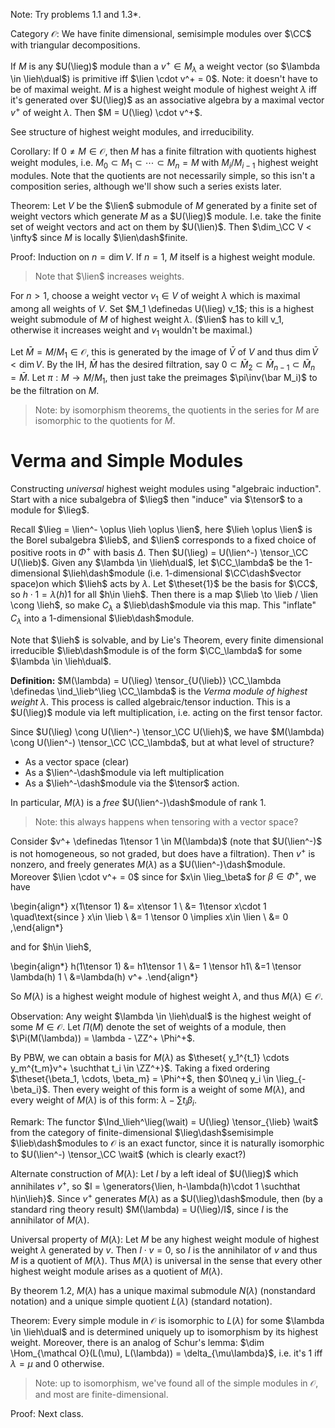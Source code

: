 Note:
Try problems 1.1 and 1.3*.

Category $\mathcal O$:
We have finite dimensional, semisimple modules over $\CC$ with triangular decompositions.

If $M$ is any $U(\lieg)$ module than a $v^+ \in M_\lambda$ a weight vector (so $\lambda \in \lieh\dual$) is primitive iff $\lien \cdot v^+ = 0$.
Note: it doesn't have to be of maximal weight.
$M$ is a highest weight module of highest weight $\lambda$ iff it's generated over $U(\lieg)$ as an associative algebra by a maximal vector $v^+$ of weight $\lambda$.
Then $M = U(\lieg) \cdot v^+$.

See structure of highest weight modules, and irreducibility.

Corollary:
If $0 \neq M\in\mathcal O$, then $M$ has a finite filtration with quotients highest weight modules, i.e. $M_0 \subset M_1 \subset \cdots \subset M_n = M$ with $M_i/M_{i-1}$ highest weight modules.
Note that the quotients are not necessarily simple, so this isn't a composition series, although we'll show such a series exists later.

Theorem:
Let $V$ be the $\lien$ submodule of $M$ generated by a finite set of weight vectors which generate $M$ as a $U(\lieg)$ module.
I.e. take the finite set of weight vectors and act on them by $U(\lien)$.
Then $\dim_\CC V < \infty$ since $M$ is locally $\lien\dash$finite.

Proof:
Induction on $n = \dim V$.
If $n=1$, $M$ itself is a highest weight module.

> Note that $\lien$ increases weights.

For $n > 1$, choose a weight vector $v_1 \in V$ of weight $\lambda$ which is maximal among all weights of $V$.
Set $M_1 \definedas U(\lieg) v_1$; this is a highest weight submodule of $M$ of highest weight $\lambda$.
($\lien$ has to kill v_1, otherwise it increases weight and $v_1$ wouldn't be maximal.)

Let $\bar M = M/M_1 \in \mathcal O$, this is generated by the image of $\bar V$ of $V$ and thus $\dim \bar V < \dim V$.
By the IH, $\bar M$ has the desired filtration, say $0 \subset \bar M_2 \subset \bar M_{n-1} \subset \bar M_n = \bar M$. 
Let $\pi: M \to M/M_1$, then just take the preimages $\pi\inv(\bar M_i)$ to be the filtration on $M$.

> Note: by isomorphism theorems, the quotients in the series for $M$ are isomorphic to the quotients for $\bar M$.

# Verma and Simple Modules

Constructing *universal* highest weight modules using "algebraic induction".
Start with a nice subalgebra of $\lieg$ then "induce" via $\tensor$ to a module for $\lieg$.

Recall $\lieg = \lien^- \oplus \lieh \oplus \lien$, here $\lieh \oplus \lien$ is the Borel subalgebra $\lieb$, and $\lien$ corresponds to a fixed choice of positive roots in $\Phi^+$ with basis $\Delta$.
Then $U(\lieg) = U(\lien^-) \tensor_\CC U(\lieb)$.
Given any $\lambda \in \lieh\dual$, let $\CC_\lambda$ be the 1-dimensional $\lieh\dash$module (i.e. 1-dimensional $\CC\dash$vector space)on which $\lieh$ acts by $\lambda$.
Let $\theset{1}$ be the basis for $\CC$, so $h \cdot 1 = \lambda(h)1$ for all $h\in \lieh$.
Then there is a map $\lieb \to \lieb / \lien \cong \lieh$, so make $C_\lambda$ a $\lieb\dash$module via this map.
This "inflate" $C_\lambda$ into a 1-dimensional $\lieb\dash$module.

Note that $\lieh$ is solvable, and by Lie's Theorem, every finite dimensional irreducible $\lieb\dash$module is of the form $\CC_\lambda$ for some $\lambda \in \lieh\dual$.

**Definition:**
$M(\lambda) = U(\lieg) \tensor_{U(\lieb)} \CC_\lambda \definedas \ind_\lieb^\lieg \CC_\lambda$ is the *Verma module of highest weight $\lambda$*.
This process is called algebraic/tensor induction.
This is a $U(\lieg)$ module via left multiplication, i.e. acting on the first tensor factor.

Since $U(\lieg) \cong U(\lien^-) \tensor_\CC U(\lieh)$, we have $M(\lambda) \cong U(\lien^-) \tensor_\CC \CC_\lambda$, but at what level of structure?

- As a vector space (clear)
- As a $\lien^-\dash$module via left multiplication
- As a $\lieh^-\dash$module via the $\tensor$ action.

In particular, $M(\lambda)$ is a *free* $U(\lien^-)\dash$module of rank 1.

> Note: this always happens when tensoring with a vector space?

Consider $v^+ \definedas 1\tensor 1 \in M(\lambda)$ (note that $U(\lien^-)$ is not homogeneous, so not graded, but does have a filtration).
Then $v^+$ is nonzero, and freely generates $M(\lambda)$ as a $U(\lien^-)\dash$module.
Moreover $\lien \cdot v^+ = 0$ since for $x\in \lieg_\beta$ for $\beta \in \Phi^+$, we have

\begin{align*}
x(1\tensor 1) &= x\tensor 1  \\
&= 1\tensor x\cdot 1 \quad\text{since } x\in \lieb \\
&= 1 \tensor 0 \implies x\in \lien \\
&= 0
,\end{align*}

and for $h\in \lieh$,

\begin{align*}
h(1\tensor 1) 
&= h1\tensor 1 \\
&= 1 \tensor h1\\
&=1 \tensor \lambda(h) 1 \\
&=\lambda(h) v^+
.\end{align*}

So $M(\lambda)$ is a highest weight module of highest weight $\lambda$, and thus $M(\lambda) \in \mathcal O$.

Observation:
Any weight $\lambda \in \lieh\dual$ is the highest weight of some $M\in \mathcal O$.
Let $\Pi(M)$ denote the set of weights of a module, then $\Pi(M(\lambda)) = \lambda - \ZZ^+ \Phi^+$.

By PBW, we can obtain a basis for $M(\lambda)$ as $\theset{ y_1^{t_1} \cdots y_m^{t_m}v^+ \suchthat t_i \in \ZZ^+}$.
Taking a fixed ordering $\theset{\beta_1, \cdots, \beta_m} = \Phi^+$, then $0\neq y_i \in \lieg_{-\beta_i}$.
Then every weight of this form is a weight of some $M(\lambda)$, and every weight of $M(\lambda)$ is of this form: $\lambda - \sum t_i \beta_i$.

Remark:
The functor $\Ind_\lieh^\lieg(\wait) = U(\lieg) \tensor_{\lieb} \wait$ from the category of finite-dimensional $\lieg\dash$semisimple $\lieb\dash$modules to $\mathcal O$ is an exact functor, since it is naturally isomorphic to $U(\lien^-) \tensor_\CC \wait$ (which is clearly exact?)

Alternate construction of $M(\lambda)$:
Let $I$ by a left ideal of $U(\lieg)$ which annihilates $v^+$, so $I = \generators{\lien, h-\lambda(h)\cdot 1 \suchthat h\in\lieh}$.
Since $v^+$ generates $M(\lambda)$ as a $U(\lieg)\dash$module, then (by a standard ring theory result) $M(\lambda) = U(\lieg)/I$, since $I$ is the annihilator of $M(\lambda)$.

Universal property of $M(\lambda)$:
Let $M$ be any highest weight module of highest weight $\lambda$ generated by $v$.
Then $I\cdot v = 0$, so $I$ is the annihilator of $v$ and thus $M$ is a quotient of $M(\lambda)$.
Thus $M(\lambda)$ is universal in the sense that every other highest weight module arises as a quotient of $M(\lambda)$.

By theorem 1.2, $M(\lambda)$ has a unique maximal submodule $N(\lambda)$ (nonstandard notation) and a unique simple quotient $L(\lambda)$ (standard notation).

Theorem:
Every simple module in $\mathcal O$ is isomorphic to $L(\lambda)$ for some $\lambda \in \lieh\dual$
and is determined uniquely up to isomorphism by its highest weight.
Moreover, there is an analog of Schur's lemma: $\dim \Hom_{\mathcal O}(L(\mu), L(\lambda)) = \delta_{\mu\lambda}$, i.e. it's 1 iff $\lambda=\mu$ and 0 otherwise.

> Note: up to isomorphism, we've found all of the simple modules in $\mathcal O$, and most are finite-dimensional.

Proof:
Next class.
